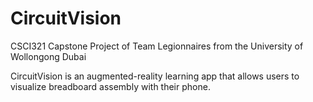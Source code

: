 # CircuitVision
 
CSCI321 Capstone Project of Team Legionnaires from the University of Wollongong Dubai

CircuitVision is an augmented-reality learning app that allows users to visualize breadboard assembly with their phone.
